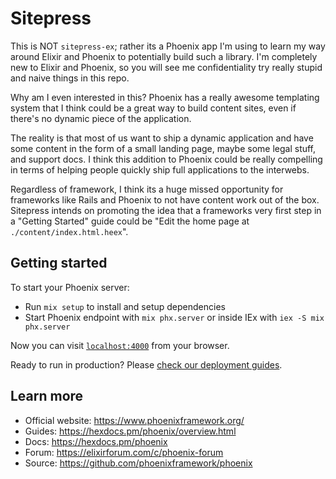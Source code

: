 # Sitepress

This is NOT `sitepress-ex`; rather its a Phoenix app I'm using to learn my way around Elixir and Phoenix to potentially build such a library. I'm completely new to Elixir and Phoenix, so you will see me confidentiality try really stupid and naive things in this repo.

Why am I even interested in this? Phoenix has a really awesome templating system that I think could be a great way to build content sites, even if there's no dynamic piece of the application.

The reality is that most of us want to ship a dynamic application and have some content in the form of a small landing page, maybe some legal stuff, and support docs. I think this addition to Phoenix could be really compelling in terms of helping people quickly ship full applications to the interwebs.

Regardless of framework, I think its a huge missed opportunity for frameworks like Rails and Phoenix to not have content work out of the box. Sitepress intends on promoting the idea that a frameworks very first step in a "Getting Started" guide could be "Edit the home page at `./content/index.html.heex`".

## Getting started

To start your Phoenix server:

  * Run `mix setup` to install and setup dependencies
  * Start Phoenix endpoint with `mix phx.server` or inside IEx with `iex -S mix phx.server`

Now you can visit [`localhost:4000`](http://localhost:4000) from your browser.

Ready to run in production? Please [check our deployment guides](https://hexdocs.pm/phoenix/deployment.html).

## Learn more

  * Official website: https://www.phoenixframework.org/
  * Guides: https://hexdocs.pm/phoenix/overview.html
  * Docs: https://hexdocs.pm/phoenix
  * Forum: https://elixirforum.com/c/phoenix-forum
  * Source: https://github.com/phoenixframework/phoenix
